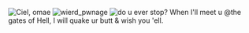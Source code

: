![Ciel, omae](https://user-images.githubusercontent.com/90988117/143546744-2fcaf582-dbd1-4379-be0d-928c392d766f.jpg)
![wierd_pwnage](https://user-images.githubusercontent.com/90988117/143546746-7986e747-b17f-4beb-b0f2-69e65627beec.jpg)
![do u ever stop?](https://user-images.githubusercontent.com/90988117/143546747-9cc9b9c5-951c-4c6c-be78-0b1bfc7883f1.jpg)
When I'll meet u @the gates of Hell, I will quake ur butt & wish you 'ell.
